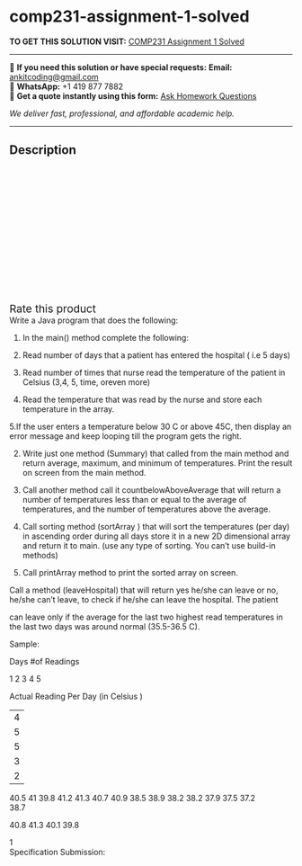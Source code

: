 # comp231-assignment-1-solved
**TO GET THIS SOLUTION VISIT:** [COMP231 Assignment 1 Solved](https://www.ankitcodinghub.com/product/comp231-assignment-1-solved/)


---

📩 **If you need this solution or have special requests:** **Email:** ankitcoding@gmail.com  
📱 **WhatsApp:** +1 419 877 7882  
📄 **Get a quote instantly using this form:** [Ask Homework Questions](https://www.ankitcodinghub.com/services/ask-homework-questions/)

*We deliver fast, professional, and affordable academic help.*

---

<h2>Description</h2>



<div class="kk-star-ratings kksr-auto kksr-align-center kksr-valign-top" data-payload="{&quot;align&quot;:&quot;center&quot;,&quot;id&quot;:&quot;94176&quot;,&quot;slug&quot;:&quot;default&quot;,&quot;valign&quot;:&quot;top&quot;,&quot;ignore&quot;:&quot;&quot;,&quot;reference&quot;:&quot;auto&quot;,&quot;class&quot;:&quot;&quot;,&quot;count&quot;:&quot;0&quot;,&quot;legendonly&quot;:&quot;&quot;,&quot;readonly&quot;:&quot;&quot;,&quot;score&quot;:&quot;0&quot;,&quot;starsonly&quot;:&quot;&quot;,&quot;best&quot;:&quot;5&quot;,&quot;gap&quot;:&quot;4&quot;,&quot;greet&quot;:&quot;Rate this product&quot;,&quot;legend&quot;:&quot;0\/5 - (0 votes)&quot;,&quot;size&quot;:&quot;24&quot;,&quot;title&quot;:&quot;COMP231 Assignment 1 Solved&quot;,&quot;width&quot;:&quot;0&quot;,&quot;_legend&quot;:&quot;{score}\/{best} - ({count} {votes})&quot;,&quot;font_factor&quot;:&quot;1.25&quot;}">

<div class="kksr-stars">

<div class="kksr-stars-inactive">
            <div class="kksr-star" data-star="1" style="padding-right: 4px">


<div class="kksr-icon" style="width: 24px; height: 24px;"></div>
        </div>
            <div class="kksr-star" data-star="2" style="padding-right: 4px">


<div class="kksr-icon" style="width: 24px; height: 24px;"></div>
        </div>
            <div class="kksr-star" data-star="3" style="padding-right: 4px">


<div class="kksr-icon" style="width: 24px; height: 24px;"></div>
        </div>
            <div class="kksr-star" data-star="4" style="padding-right: 4px">


<div class="kksr-icon" style="width: 24px; height: 24px;"></div>
        </div>
            <div class="kksr-star" data-star="5" style="padding-right: 4px">


<div class="kksr-icon" style="width: 24px; height: 24px;"></div>
        </div>
    </div>

<div class="kksr-stars-active" style="width: 0px;">
            <div class="kksr-star" style="padding-right: 4px">


<div class="kksr-icon" style="width: 24px; height: 24px;"></div>
        </div>
            <div class="kksr-star" style="padding-right: 4px">


<div class="kksr-icon" style="width: 24px; height: 24px;"></div>
        </div>
            <div class="kksr-star" style="padding-right: 4px">


<div class="kksr-icon" style="width: 24px; height: 24px;"></div>
        </div>
            <div class="kksr-star" style="padding-right: 4px">


<div class="kksr-icon" style="width: 24px; height: 24px;"></div>
        </div>
            <div class="kksr-star" style="padding-right: 4px">


<div class="kksr-icon" style="width: 24px; height: 24px;"></div>
        </div>
    </div>
</div>


<div class="kksr-legend" style="font-size: 19.2px;">
            <span class="kksr-muted">Rate this product</span>
    </div>
    </div>
<div class="page" title="Page 1">
<div class="layoutArea">
<div class="column">
Write a Java program that does the following:

1. In the main() method complete the following:

1. Read number of days that a patient has entered the hospital ( i.e 5 days)

2. Read number of times that nurse read the temperature of the patient in Celsius (3,4, 5, time, oreven more)

4. Read the temperature that was read by the nurse and store each temperature in the array.

5.If the user enters a temperature below 30 C or above 45C, then display an error message and keep looping till the program gets the right.

2. Write just one method (Summary) that called from the main method and return average, maximum, and minimum of temperatures. Print the result on screen from the main method.

3. Call another method call it countbelowAboveAverage that will return a number of temperatures less than or equal to the average of temperatures, and the number of temperatures above the average.

4. Call sorting method (sortArray ) that will sort the temperatures (per day) in ascending order during all days store it in a new 2D dimensional array and return it to main. (use any type of sorting. You can’t use build-in methods)

5. Call printArray method to print the sorted array on screen.

Call a method (leaveHospital) that will return yes he/she can leave or no, he/she can’t leave, to check if he/she can leave the hospital. The patient

can leave only if the average for the last two highest read temperatures in the last two days was around normal (35.5-36.5 C).

</div>
</div>
<div class="layoutArea">
<div class="column">
Sample:

Days #of Readings

1 2 3 4 5

</div>
<div class="column">
Actual Reading Per Day (in Celsius )

</div>
</div>
<table>
<tbody>
<tr>
<td>
<div class="layoutArea">
<div class="column">
4

</div>
</div>
</td>
</tr>
<tr>
<td>
<div class="layoutArea">
<div class="column">
5

</div>
</div>
</td>
</tr>
<tr>
<td>
<div class="layoutArea">
<div class="column">
5

</div>
</div>
</td>
</tr>
<tr>
<td>
<div class="layoutArea">
<div class="column">
3

</div>
</div>
</td>
</tr>
<tr>
<td>
<div class="layoutArea">
<div class="column">
2

</div>
</div>
</td>
</tr>
</tbody>
</table>
<div class="layoutArea">
<div class="column">
40.5 41 39.8 41.2 41.3 40.7 40.9 38.5 38.9 38.2 38.2 37.9 37.5 37.2

</div>
<div class="column">
38.7

40.8 41.3 40.1 39.8

</div>
</div>
<div class="layoutArea">
<div class="column">
1

</div>
</div>
</div>
<div class="page" title="Page 2">
<div class="layoutArea">
<div class="column">
Specification Submission:

</div>
</div>
</div>
